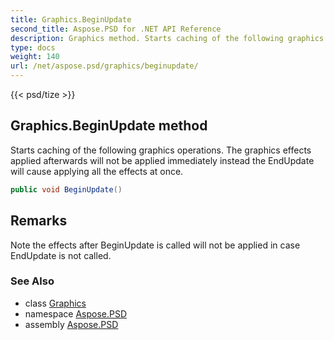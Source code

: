 ```yaml
---
title: Graphics.BeginUpdate
second_title: Aspose.PSD for .NET API Reference
description: Graphics method. Starts caching of the following graphics operations. The graphics effects applied afterwards will not be applied immediately instead the EndUpdate will cause applying all the effects at once
type: docs
weight: 140
url: /net/aspose.psd/graphics/beginupdate/
---
```

{{< psd/tize >}}
## Graphics.BeginUpdate method

Starts caching of the following graphics operations. The graphics effects applied afterwards will not be applied immediately instead the EndUpdate will cause applying all the effects at once.

```csharp
public void BeginUpdate()
```

## Remarks

Note the effects after BeginUpdate is called will not be applied in case EndUpdate is not called.

### See Also

* class [Graphics](../)
* namespace [Aspose.PSD](../../graphics/)
* assembly [Aspose.PSD](../../../)


